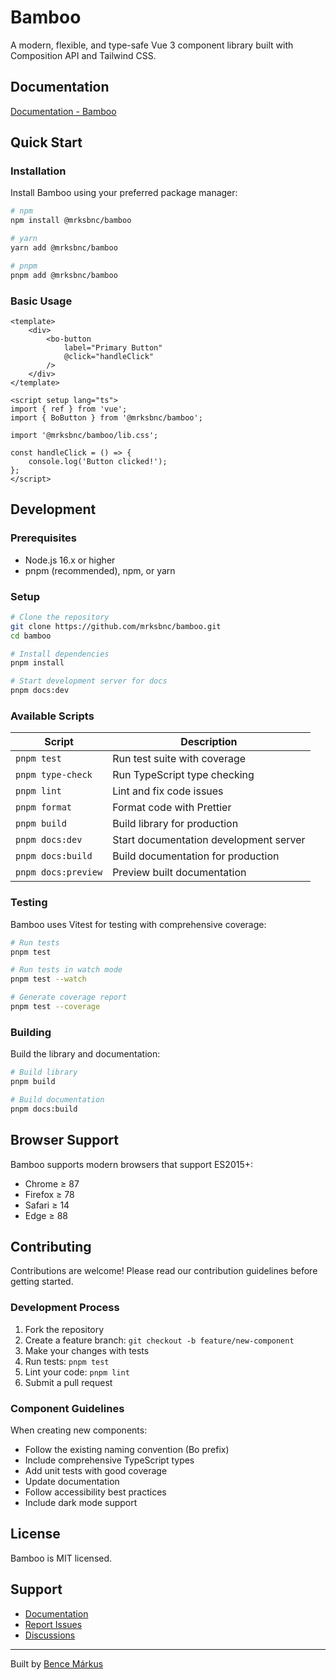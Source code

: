 # Bamboo

A modern, flexible, and type-safe Vue 3 component library built with Composition API and Tailwind CSS.

## Documentation

[Documentation - Bamboo](https://mrksbnc.github.io/bamboo)

## Quick Start

### Installation

Install Bamboo using your preferred package manager:

```bash
# npm
npm install @mrksbnc/bamboo

# yarn
yarn add @mrksbnc/bamboo

# pnpm
pnpm add @mrksbnc/bamboo
```

### Basic Usage

```vue
<template>
	<div>
		<bo-button
			label="Primary Button"
			@click="handleClick"
		/>
	</div>
</template>

<script setup lang="ts">
import { ref } from 'vue';
import { BoButton } from '@mrksbnc/bamboo';

import '@mrksbnc/bamboo/lib.css';

const handleClick = () => {
	console.log('Button clicked!');
};
</script>
```

## Development

### Prerequisites

- Node.js 16.x or higher
- pnpm (recommended), npm, or yarn

### Setup

```bash
# Clone the repository
git clone https://github.com/mrksbnc/bamboo.git
cd bamboo

# Install dependencies
pnpm install

# Start development server for docs
pnpm docs:dev
```

### Available Scripts

| Script              | Description                            |
| ------------------- | -------------------------------------- |
| `pnpm test`         | Run test suite with coverage           |
| `pnpm type-check`   | Run TypeScript type checking           |
| `pnpm lint`         | Lint and fix code issues               |
| `pnpm format`       | Format code with Prettier              |
| `pnpm build`        | Build library for production           |
| `pnpm docs:dev`     | Start documentation development server |
| `pnpm docs:build`   | Build documentation for production     |
| `pnpm docs:preview` | Preview built documentation            |

### Testing

Bamboo uses Vitest for testing with comprehensive coverage:

```bash
# Run tests
pnpm test

# Run tests in watch mode
pnpm test --watch

# Generate coverage report
pnpm test --coverage
```

### Building

Build the library and documentation:

```bash
# Build library
pnpm build

# Build documentation
pnpm docs:build
```

## Browser Support

Bamboo supports modern browsers that support ES2015+:

- Chrome ≥ 87
- Firefox ≥ 78
- Safari ≥ 14
- Edge ≥ 88

## Contributing

Contributions are welcome! Please read our contribution guidelines before getting started.

### Development Process

1. Fork the repository
2. Create a feature branch: `git checkout -b feature/new-component`
3. Make your changes with tests
4. Run tests: `pnpm test`
5. Lint your code: `pnpm lint`
6. Submit a pull request

### Component Guidelines

When creating new components:

- Follow the existing naming convention (Bo prefix)
- Include comprehensive TypeScript types
- Add unit tests with good coverage
- Update documentation
- Follow accessibility best practices
- Include dark mode support

## License

Bamboo is MIT licensed.

## Support

- [Documentation](https://mrksbnc.github.io/bamboo)
- [Report Issues](https://github.com/mrksbnc/bamboo/issues)
- [Discussions](https://github.com/mrksbnc/bamboo/discussions)

---

Built by [Bence Márkus](https://github.com/mrksbnc)
